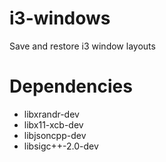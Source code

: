 # i3-windows
Save and restore i3 window layouts

# Dependencies
- libxrandr-dev
- libx11-xcb-dev
- libjsoncpp-dev
- libsigc++-2.0-dev
